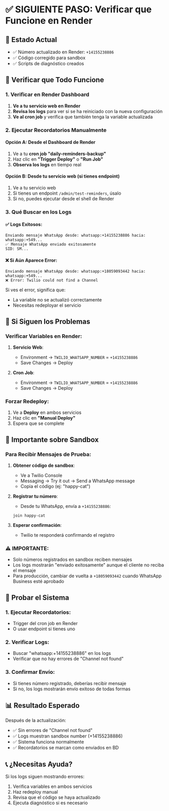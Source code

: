 # ✅ SIGUIENTE PASO: Verificar que Funcione en Render

## 🎯 Estado Actual
- ✅ Número actualizado en Render: `+14155238886`
- ✅ Código corregido para sandbox
- ✅ Scripts de diagnóstico creados

## 🚀 Verificar que Todo Funcione

### 1. Verificar en Render Dashboard

1. **Ve a tu servicio web en Render**
2. **Revisa los logs** para ver si se ha reiniciado con la nueva configuración
3. **Ve al cron job** y verifica que también tenga la variable actualizada

### 2. Ejecutar Recordatorios Manualmente

#### Opción A: Desde el Dashboard de Render
1. Ve a tu **cron job "daily-reminders-backup"**
2. Haz clic en **"Trigger Deploy"** o **"Run Job"**
3. **Observa los logs** en tiempo real

#### Opción B: Desde tu servicio web (si tienes endpoint)
1. Ve a tu servicio web
2. Si tienes un endpoint `/admin/test-reminders`, úsalo
3. Si no, puedes ejecutar desde el shell de Render

### 3. Qué Buscar en los Logs

#### ✅ Logs Exitosos:
```
Enviando mensaje WhatsApp desde: whatsapp:+14155238886 hacia: whatsapp:+549...
✅ Mensaje WhatsApp enviado exitosamente
SID: SM...
```

#### ❌ Si Aún Aparece Error:
```
Enviando mensaje WhatsApp desde: whatsapp:+18059093442 hacia: whatsapp:+549...
❌ Error: Twilio could not find a Channel
```

Si ves el error, significa que:
- La variable no se actualizó correctamente
- Necesitas redeployar el servicio

## 🔧 Si Siguen los Problemas

### Verificar Variables en Render:

1. **Servicio Web**:
   - Environment → `TWILIO_WHATSAPP_NUMBER` = `+14155238886`
   - Save Changes → Deploy

2. **Cron Job**:
   - Environment → `TWILIO_WHATSAPP_NUMBER` = `+14155238886`
   - Save Changes → Deploy

### Forzar Redeploy:
1. Ve a **Deploy** en ambos servicios
2. Haz clic en **"Manual Deploy"**
3. Espera que se complete

## 📱 Importante sobre Sandbox

### Para Recibir Mensajes de Prueba:

1. **Obtener código de sandbox**:
   - Ve a Twilio Console
   - Messaging → Try it out → Send a WhatsApp message
   - Copia el código (ej: "happy-cat")

2. **Registrar tu número**:
   - Desde tu WhatsApp, envía a `+14155238886`:
   ```
   join happy-cat
   ```

3. **Esperar confirmación**:
   - Twilio te responderá confirmando el registro

### ⚠️ IMPORTANTE:
- Solo números registrados en sandbox reciben mensajes
- Los logs mostrarán "enviado exitosamente" aunque el cliente no reciba el mensaje
- Para producción, cambiar de vuelta a `+18059093442` cuando WhatsApp Business esté aprobado

## 🧪 Probar el Sistema

### 1. Ejecutar Recordatorios:
- Trigger del cron job en Render
- O usar endpoint si tienes uno

### 2. Verificar Logs:
- Buscar "whatsapp:+14155238886" en los logs
- Verificar que no hay errores de "Channel not found"

### 3. Confirmar Envío:
- Si tienes número registrado, deberías recibir mensaje
- Si no, los logs mostrarán envío exitoso de todas formas

## 📊 Resultado Esperado

Después de la actualización:
- ✅ Sin errores de "Channel not found"
- ✅ Logs muestran sandbox number (+14155238886)
- ✅ Sistema funciona normalmente
- ✅ Recordatorios se marcan como enviados en BD

## 📞 ¿Necesitas Ayuda?

Si los logs siguen mostrando errores:
1. Verifica variables en ambos servicios
2. Haz redeploy manual
3. Revisa que el código se haya actualizado
4. Ejecuta diagnóstico si es necesario

